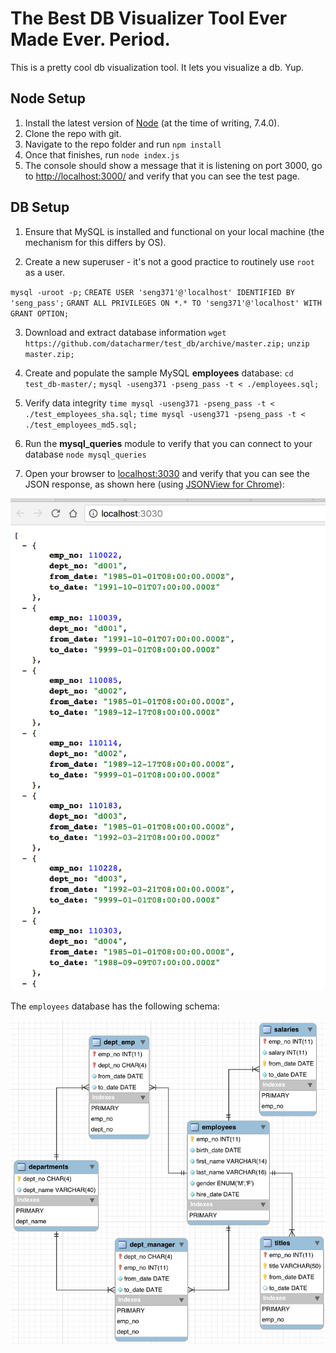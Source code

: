 # The Best DB Visualizer Tool Ever Made Ever. Period.

This is a pretty cool db visualization tool. It lets you visualize a db. Yup.

## Node Setup

1. Install the latest version of [Node](https://nodejs.org/) (at the time of writing, 7.4.0).
2. Clone the repo with git.
3. Navigate to the repo folder and run `npm install`
4. Once that finishes, run `node index.js`
5. The console should show a message that it is listening on port 3000, go to <http://localhost:3000/> and verify that you can see the test page.


## DB Setup

1. Ensure that MySQL is installed and functional on your local machine (the mechanism for this differs by OS).

2. Create a new superuser - it's not a good practice to routinely use `root` as a user.

`mysql -uroot -p;`
`CREATE USER 'seng371'@'localhost' IDENTIFIED BY 'seng_pass';`
`GRANT ALL PRIVILEGES ON *.* TO 'seng371'@'localhost' WITH GRANT OPTION;`

3. Download and extract database information
`wget https://github.com/datacharmer/test_db/archive/master.zip;`
`unzip master.zip;`

4. Create and populate the sample MySQL **employees** database:
`cd test_db-master/;`
`mysql -useng371 -pseng_pass -t < ./employees.sql;`

5.  Verify data integrity
`time mysql -useng371 -pseng_pass -t < ./test_employees_sha.sql;`
`time mysql -useng371 -pseng_pass -t < ./test_employees_md5.sql;`

6.  Run the **mysql_queries** module to verify that you can connect to your database
`node mysql_queries`

7.  Open your browser to [localhost:3030](http://localhost:3030) and verify that you can see the JSON response, as shown here (using [JSONView for Chrome](https://chrome.google.com/webstore/detail/jsonview/chklaanhfefbnpoihckbnefhakgolnmc)):

![](media/db_response_json.png)

The `employees` database has the following schema:

![](media/employees-schema.png)
